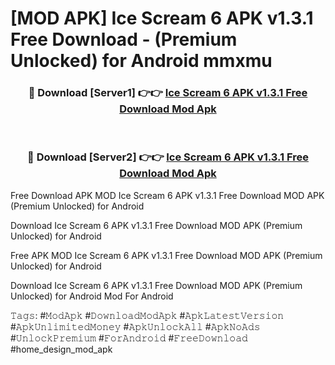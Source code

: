 # [MOD APK] Ice Scream 6 APK v1.3.1 Free Download - (Premium Unlocked) for Android mmxmu



<div align="center">
<h3>🔴 Download [Server1] 👉👉 <a href="https://momento.my/?title=Ice_Scream_6_APK_v1.3.1_Free_Download">Ice Scream 6 APK v1.3.1 Free Download Mod Apk</a></h3><br>

<h3>🔴 Download [Server2] 👉👉 <a href="https://momento.my/?title=Ice_Scream_6_APK_v1.3.1_Free_Download">Ice Scream 6 APK v1.3.1 Free Download Mod Apk</a></h3>
</div>



Free Download APK MOD Ice Scream 6 APK v1.3.1 Free Download MOD APK (Premium Unlocked) for Android

Download Ice Scream 6 APK v1.3.1 Free Download MOD APK (Premium Unlocked) for Android

Free APK MOD Ice Scream 6 APK v1.3.1 Free Download MOD APK (Premium Unlocked) for Android

Download Ice Scream 6 APK v1.3.1 Free Download MOD APK (Premium Unlocked) for Android Mod For Android

𝚃𝚊𝚐𝚜: #𝙼𝚘𝚍𝙰𝚙𝚔 #𝙳𝚘𝚠𝚗𝚕𝚘𝚊𝚍𝙼𝚘𝚍𝙰𝚙𝚔 #𝙰𝚙𝚔𝙻𝚊𝚝𝚎𝚜𝚝𝚅𝚎𝚛𝚜𝚒𝚘𝚗 #𝙰𝚙𝚔𝚄𝚗𝚕𝚒𝚖𝚒𝚝𝚎𝚍𝙼𝚘𝚗𝚎𝚢 #𝙰𝚙𝚔𝚄𝚗𝚕𝚘𝚌𝚔𝙰𝚕𝚕 #𝙰𝚙𝚔𝙽𝚘𝙰𝚍𝚜 #𝚄𝚗𝚕𝚘𝚌𝚔𝙿𝚛𝚎𝚖𝚒𝚞𝚖 #𝙵𝚘𝚛𝙰𝚗𝚍𝚛𝚘𝚒𝚍 #𝙵𝚛𝚎𝚎𝙳𝚘𝚠𝚗𝚕𝚘𝚊𝚍 #home_design_mod_apk
